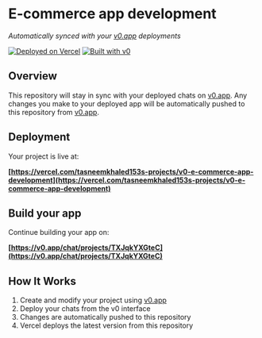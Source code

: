# E-commerce app development

*Automatically synced with your [v0.app](https://v0.app) deployments*

[![Deployed on Vercel](https://img.shields.io/badge/Deployed%20on-Vercel-black?style=for-the-badge&logo=vercel)](https://vercel.com/tasneemkhaled153s-projects/v0-e-commerce-app-development)
[![Built with v0](https://img.shields.io/badge/Built%20with-v0.app-black?style=for-the-badge)](https://v0.app/chat/projects/TXJqkYXGteC)

## Overview

This repository will stay in sync with your deployed chats on [v0.app](https://v0.app).
Any changes you make to your deployed app will be automatically pushed to this repository from [v0.app](https://v0.app).

## Deployment

Your project is live at:

**[https://vercel.com/tasneemkhaled153s-projects/v0-e-commerce-app-development](https://vercel.com/tasneemkhaled153s-projects/v0-e-commerce-app-development)**

## Build your app

Continue building your app on:

**[https://v0.app/chat/projects/TXJqkYXGteC](https://v0.app/chat/projects/TXJqkYXGteC)**

## How It Works

1. Create and modify your project using [v0.app](https://v0.app)
2. Deploy your chats from the v0 interface
3. Changes are automatically pushed to this repository
4. Vercel deploys the latest version from this repository

